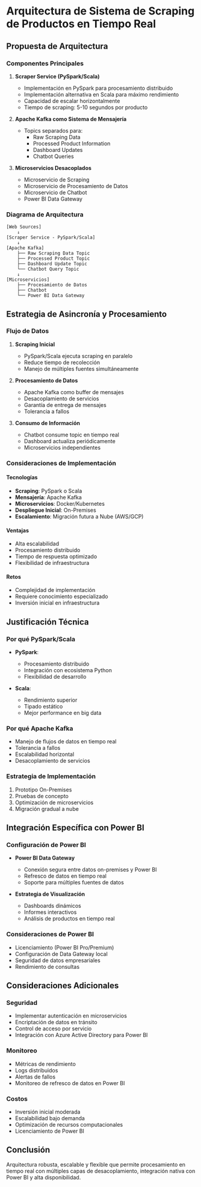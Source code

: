 # Arquitectura de Sistema de Scraping de Productos en Tiempo Real

## Propuesta de Arquitectura

### Componentes Principales
1. **Scraper Service (PySpark/Scala)**
   - Implementación en PySpark para procesamiento distribuido
   - Implementación alternativa en Scala para máximo rendimiento
   - Capacidad de escalar horizontalmente
   - Tiempo de scraping: 5-10 segundos por producto

2. **Apache Kafka como Sistema de Mensajería**
   - Topics separados para:
     * Raw Scraping Data
     * Processed Product Information
     * Dashboard Updates
     * Chatbot Queries

3. **Microservicios Desacoplados**
   - Microservicio de Scraping
   - Microservicio de Procesamiento de Datos
   - Microservicio de Chatbot
   - Power BI Data Gateway

### Diagrama de Arquitectura



```
[Web Sources]
    ↓
[Scraper Service - PySpark/Scala]
    ↓
[Apache Kafka]
    ├── Raw Scraping Data Topic
    ├── Processed Product Topic
    ├── Dashboard Update Topic
    └── Chatbot Query Topic
    ↓
[Microservicios]
    ├── Procesamiento de Datos
    ├── Chatbot 
    └── Power BI Data Gateway
```

## Estrategia de Asincronía y Procesamiento

### Flujo de Datos
1. **Scraping Inicial**
   - PySpark/Scala ejecuta scraping en paralelo
   - Reduce tiempo de recolección
   - Manejo de múltiples fuentes simultáneamente

2. **Procesamiento de Datos**
   - Apache Kafka como buffer de mensajes
   - Desacoplamiento de servicios
   - Garantía de entrega de mensajes
   - Tolerancia a fallos

3. **Consumo de Información**
   - Chatbot consume topic en tiempo real
   - Dashboard actualiza periódicamente
   - Microservicios independientes

### Consideraciones de Implementación

#### Tecnologías
- **Scraping**: PySpark o Scala
- **Mensajería**: Apache Kafka
- **Microservicios**: Docker/Kubernetes
- **Despliegue Inicial**: On-Premises
- **Escalamiento**: Migración futura a Nube (AWS/GCP)

#### Ventajas
- Alta escalabilidad
- Procesamiento distribuido
- Tiempo de respuesta optimizado
- Flexibilidad de infraestructura

#### Retos
- Complejidad de implementación
- Requiere conocimiento especializado
- Inversión inicial en infraestructura

## Justificación Técnica

### Por qué PySpark/Scala
- **PySpark**:
  * Procesamiento distribuido
  * Integración con ecosistema Python
  * Flexibilidad de desarrollo

- **Scala**:
  * Rendimiento superior
  * Tipado estático
  * Mejor performance en big data

### Por qué Apache Kafka
- Manejo de flujos de datos en tiempo real
- Tolerancia a fallos
- Escalabilidad horizontal
- Desacoplamiento de servicios

### Estrategia de Implementación
1. Prototipo On-Premises
2. Pruebas de concepto
3. Optimización de microservicios
4. Migración gradual a nube

## Integración Específica con Power BI

### Configuración de Power BI
- **Power BI Data Gateway**
  * Conexión segura entre datos on-premises y Power BI
  * Refresco de datos en tiempo real
  * Soporte para múltiples fuentes de datos

- **Estrategia de Visualización**
  * Dashboards dinámicos
  * Informes interactivos
  * Análisis de productos en tiempo real

### Consideraciones de Power BI
- Licenciamiento (Power BI Pro/Premium)
- Configuración de Data Gateway local
- Seguridad de datos empresariales
- Rendimiento de consultas

## Consideraciones Adicionales

### Seguridad
- Implementar autenticación en microservicios
- Encriptación de datos en tránsito
- Control de acceso por servicio
- Integración con Azure Active Directory para Power BI

### Monitoreo
- Métricas de rendimiento
- Logs distribuidos
- Alertas de fallos
- Monitoreo de refresco de datos en Power BI

### Costos
- Inversión inicial moderada
- Escalabilidad bajo demanda
- Optimización de recursos computacionales
- Licenciamiento de Power BI

## Conclusión
Arquitectura robusta, escalable y flexible que permite procesamiento en tiempo real con múltiples capas de desacoplamiento, integración nativa con Power BI y alta disponibilidad.
